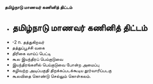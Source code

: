 **தமிழ்நாடு மாணவர் கணினித் திட்டம்**
- # தமிழ்நாடு மாணவர் கணினித் திட்டம்
- -2 n. தத்துகிறவர்
- தத்துப்பூச்சி வகை
- திரிகை வாய்ப் பெட்டி
- கூல இயந்திரப் பெய்குடுவை
- இயந்திரங்களில் பெய்குடுவை போன்ற அமைப்பு
- கழிவற்ற அடிப்பகுதி திறக்கப்படக்கூடிய தூர்வாரிப்படகு
- கூலவிதை கொண்டு செல்லும் கொள்கலம்.

